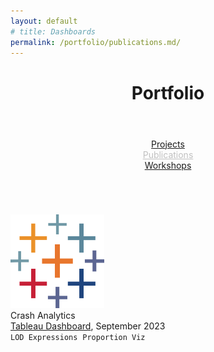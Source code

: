 ```yaml
---
layout: default
# title: Dashboards
permalink: /portfolio/publications.md/
---
```



<link rel="stylesheet" href="/assets/css/style.css">
<header class="post-header">
    <h1 class="post-title">Portfolio</h1>
</header>



<link rel="stylesheet" href="/assets/css/style.css">
<!-- Sidebarmargin-left:9em; -->
<div style = "margin-top:1em; margin-bottom:5em; text-align:center">
  <!-- <div class = ptflobttn><a href="/portfolio/dashboards.md/">Dashboards</a></div> -->
  <div class = ptflobttn><a href="/portfolio/projects.md/">Projects</a></div>
  <div class = ptfloactive><a style = "color:silver;" href="/portfolio/publications.md/">Publications</a></div>
  <div class = ptflobttn><a href="/portfolio/workshops.md/">Workshops</a></div>
</div>













<!-- Publications Content -->
<div style="text-align:left">
<div class="publications-container"> <!-- style="margin-top:3em" -->
    <div class="publication-teaser"> <img src="/assets/images/portfolio/tableau.svg" width="150" height="150" alt="thesis publication teaser"></div>
    <div class="publication-details"> 
        <div class="publication-title"> Crash Analytics </div> 
        <div class="publication-info"> <a href="https://public.tableau.com/views/CrashAnalytics_16949829049560/GermanCrashesperQuarter?:language=en-US&:display_count=n&:origin=viz_share_link " target="_blank"> Tableau Dashboard</a>, September 2023 </div> 
        <div class="publication-links"> <code>LOD Expressions</code>&nbsp;&nbsp;<code>Proportion Viz</code>&nbsp;&nbsp;</div>
    </div>
</div>